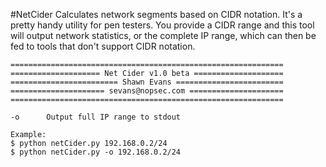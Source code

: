 #NetCider
Calculates network segments based on CIDR notation. It's a pretty handy utility for pen testers. You provide a CIDR range and this tool will output network statistics, or the complete IP range, which can then be fed to tools that don't support CIDR notation.

```
=============================================================
==================== Net Cider v1.0 beta ====================
======================== Shawn Evans ========================
===================== sevans@nopsec.com =====================
=============================================================

-o      Output full IP range to stdout

Example:
$ python netCider.py 192.168.0.2/24
$ python netCider.py -o 192.168.0.2/24
```
